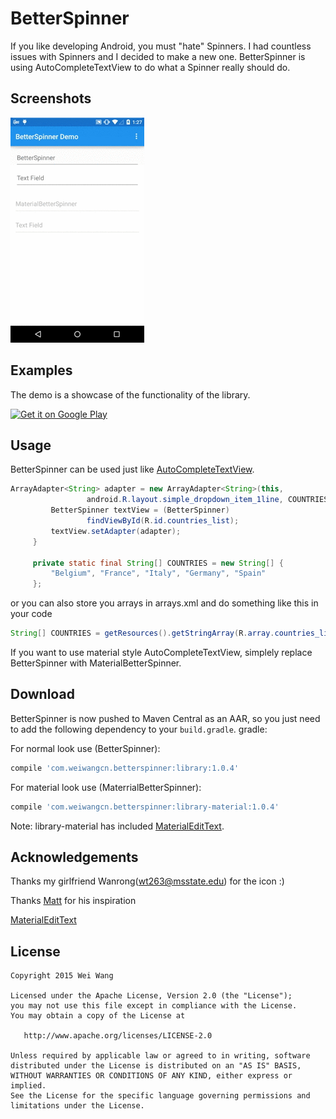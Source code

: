 # BetterSpinner
If you like developing Android, you must "hate" Spinners. I had countless issues with Spinners and I decided to make a new one. BetterSpinner is using AutoCompleteTextView to do what a Spinner really should do.

## Screenshots
![BetterSpinner](./screenshot/screenshot.gif)

## Examples
The demo is a showcase of the functionality of the library.

 [![Get it on Google Play](https://developer.android.com/images/brand/en_generic_rgb_wo_60.png)](https://play.google.com/store/apps/details?id=com.weiwangcn.betterspinner.sample)

## Usage
BetterSpinner can be used just like [AutoCompleteTextView](http://developer.android.com/reference/android/widget/AutoCompleteTextView.html).

```java
ArrayAdapter<String> adapter = new ArrayAdapter<String>(this,
                 android.R.layout.simple_dropdown_item_1line, COUNTRIES);
         BetterSpinner textView = (BetterSpinner)
                 findViewById(R.id.countries_list);
         textView.setAdapter(adapter);
     }

     private static final String[] COUNTRIES = new String[] {
         "Belgium", "France", "Italy", "Germany", "Spain"
     };
```

or you can also store you arrays in arrays.xml and do something like this in your code

```java
String[] COUNTRIES = getResources().getStringArray(R.array.countries_list);
```

If you want to use material style AutoCompleteTextView, simplely replace BetterSpinner with MaterialBetterSpinner.

## Download
BetterSpinner is now pushed to Maven Central as an AAR, so you just need to add the following dependency to your `build.gradle`.
gradle:

For normal look use (BetterSpinner):

```groovy
compile 'com.weiwangcn.betterspinner:library:1.0.4'
```

For material look use (MaterrialBetterSpinner):
```groovy
compile 'com.weiwangcn.betterspinner:library-material:1.0.4'
```
Note: library-material has included [MaterialEditText](https://github.com/rengwuxian/MaterialEditText).


## Acknowledgements
Thanks my girlfriend Wanrong(wt263@msstate.edu) for the icon :)

Thanks [Matt](https://github.com/mattblang) for his inspiration

[MaterialEditText](https://github.com/rengwuxian/MaterialEditText)


## License

    Copyright 2015 Wei Wang

    Licensed under the Apache License, Version 2.0 (the "License");
    you may not use this file except in compliance with the License.
    You may obtain a copy of the License at

       http://www.apache.org/licenses/LICENSE-2.0

    Unless required by applicable law or agreed to in writing, software
    distributed under the License is distributed on an "AS IS" BASIS,
    WITHOUT WARRANTIES OR CONDITIONS OF ANY KIND, either express or implied.
    See the License for the specific language governing permissions and
    limitations under the License.
